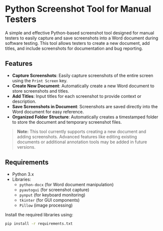 # Python Screenshot Tool for Manual Testers

A simple and effective Python-based screenshot tool designed for manual testers to easily capture and save screenshots into a Word document during software testing. This tool allows testers to create a new document, add titles, and include screenshots for documentation and bug reporting.

## Features

- **Capture Screenshots**: Easily capture screenshots of the entire screen using the `Print Screen` key.
- **Create New Document**: Automatically create a new Word document to store screenshots and titles.
- **Add Titles**: Input titles for each screenshot to provide context or description.
- **Save Screenshots in Document**: Screenshots are saved directly into the Word document for easy reference.
- **Organized Folder Structure**: Automatically creates a timestamped folder to store the document and temporary screenshot files.

> **Note:** This tool currently supports creating a new document and adding screenshots. Advanced features like editing existing documents or additional annotation tools may be added in future versions.

## Requirements

- Python 3.x
- Libraries:
  - `python-docx` (for Word document manipulation)
  - `pyautogui` (for screenshot capture)
  - `pynput` (for keyboard monitoring)
  - `tkinter` (for GUI components)
  - `Pillow` (image processing)

Install the required libraries using:

```bash
pip install -r requirements.txt


